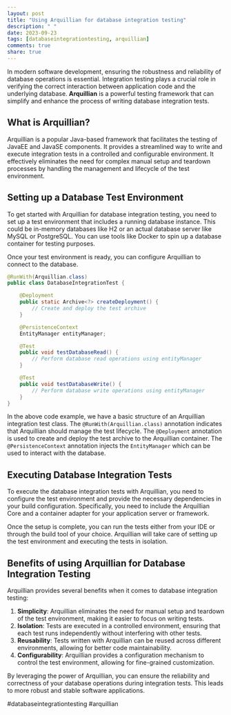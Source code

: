 ```yaml
---
layout: post
title: "Using Arquillian for database integration testing"
description: " "
date: 2023-09-23
tags: [databaseintegrationtesting, arquillian]
comments: true
share: true
---
```


In modern software development, ensuring the robustness and reliability of database operations is essential. Integration testing plays a crucial role in verifying the correct interaction between application code and the underlying database. **Arquillian** is a powerful testing framework that can simplify and enhance the process of writing database integration tests.

## What is Arquillian?

Arquillian is a popular Java-based framework that facilitates the testing of JavaEE and JavaSE components. It provides a streamlined way to write and execute integration tests in a controlled and configurable environment. It effectively eliminates the need for complex manual setup and teardown processes by handling the management and lifecycle of the test environment.

## Setting up a Database Test Environment

To get started with Arquillian for database integration testing, you need to set up a test environment that includes a running database instance. This could be in-memory databases like H2 or an actual database server like MySQL or PostgreSQL. You can use tools like Docker to spin up a database container for testing purposes.

Once your test environment is ready, you can configure Arquillian to connect to the database.

```java
@RunWith(Arquillian.class)
public class DatabaseIntegrationTest {

    @Deployment
    public static Archive<?> createDeployment() {
        // Create and deploy the test archive
    }

    @PersistenceContext
    EntityManager entityManager;

    @Test
    public void testDatabaseRead() {
        // Perform database read operations using entityManager
    }

    @Test
    public void testDatabaseWrite() {
        // Perform database write operations using entityManager
    }
}
```
In the above code example, we have a basic structure of an Arquillian integration test class. The `@RunWith(Arquillian.class)` annotation indicates that Arquillian should manage the test lifecycle. The `@Deployment` annotation is used to create and deploy the test archive to the Arquillian container. The `@PersistenceContext` annotation injects the `EntityManager` which can be used to interact with the database.

## Executing Database Integration Tests

To execute the database integration tests with Arquillian, you need to configure the test environment and provide the necessary dependencies in your build configuration. Specifically, you need to include the Arquillian Core and a container adapter for your application server or framework.

Once the setup is complete, you can run the tests either from your IDE or through the build tool of your choice. Arquillian will take care of setting up the test environment and executing the tests in isolation.

## Benefits of using Arquillian for Database Integration Testing

Arquillian provides several benefits when it comes to database integration testing:

1. **Simplicity**: Arquillian eliminates the need for manual setup and teardown of the test environment, making it easier to focus on writing tests.
2. **Isolation**: Tests are executed in a controlled environment, ensuring that each test runs independently without interfering with other tests.
3. **Reusability**: Tests written with Arquillian can be reused across different environments, allowing for better code maintainability.
4. **Configurability**: Arquillian provides a configuration mechanism to control the test environment, allowing for fine-grained customization.

By leveraging the power of Arquillian, you can ensure the reliability and correctness of your database operations during integration tests. This leads to more robust and stable software applications.

#databaseintegrationtesting #arquillian